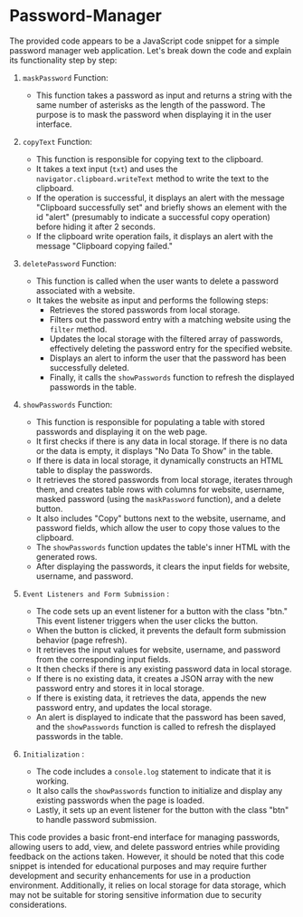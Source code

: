 # Password-Manager

The provided code appears to be a JavaScript code snippet for a simple password manager web application. Let's break down the code and explain its functionality step by step:

1. `maskPassword` Function:
   - This function takes a password as input and returns a string with the same number of asterisks as the length of the password. The purpose is to mask the password when displaying it in the user interface.

2. `copyText` Function:
   - This function is responsible for copying text to the clipboard.
   - It takes a text input (`txt`) and uses the `navigator.clipboard.writeText` method to write the text to the clipboard.
   - If the operation is successful, it displays an alert with the message "Clipboard successfully set" and briefly shows an element with the id "alert" (presumably to indicate a successful copy operation) before hiding it after 2 seconds.
   - If the clipboard write operation fails, it displays an alert with the message "Clipboard copying failed."

3. `deletePassword` Function:
   - This function is called when the user wants to delete a password associated with a website.
   - It takes the website as input and performs the following steps:
     - Retrieves the stored passwords from local storage.
     - Filters out the password entry with a matching website using the `filter` method.
     - Updates the local storage with the filtered array of passwords, effectively deleting the password entry for the specified website.
     - Displays an alert to inform the user that the password has been successfully deleted.
     - Finally, it calls the `showPasswords` function to refresh the displayed passwords in the table.

4. `showPasswords` Function:
   - This function is responsible for populating a table with stored passwords and displaying it on the web page.
   - It first checks if there is any data in local storage. If there is no data or the data is empty, it displays "No Data To Show" in the table.
   - If there is data in local storage, it dynamically constructs an HTML table to display the passwords.
   - It retrieves the stored passwords from local storage, iterates through them, and creates table rows with columns for website, username, masked password (using the `maskPassword` function), and a delete button.
   - It also includes "Copy" buttons next to the website, username, and password fields, which allow the user to copy those values to the clipboard.
   - The `showPasswords` function updates the table's inner HTML with the generated rows.
   - After displaying the passwords, it clears the input fields for website, username, and password.

5. `Event Listeners and Form Submission` :
   - The code sets up an event listener for a button with the class "btn." This event listener triggers when the user clicks the button.
   - When the button is clicked, it prevents the default form submission behavior (page refresh).
   - It retrieves the input values for website, username, and password from the corresponding input fields.
   - It then checks if there is any existing password data in local storage.
   - If there is no existing data, it creates a JSON array with the new password entry and stores it in local storage.
   - If there is existing data, it retrieves the data, appends the new password entry, and updates the local storage.
   - An alert is displayed to indicate that the password has been saved, and the `showPasswords` function is called to refresh the displayed passwords in the table.

6. `Initialization` :
   - The code includes a `console.log` statement to indicate that it is working.
   - It also calls the `showPasswords` function to initialize and display any existing passwords when the page is loaded.
   - Lastly, it sets up an event listener for the button with the class "btn" to handle password submission.

This code provides a basic front-end interface for managing passwords, allowing users to add, view, and delete password entries while providing feedback on the actions taken. However, it should be noted that this code snippet is intended for educational purposes and may require further development and security enhancements for use in a production environment. Additionally, it relies on local storage for data storage, which may not be suitable for storing sensitive information due to security considerations.
